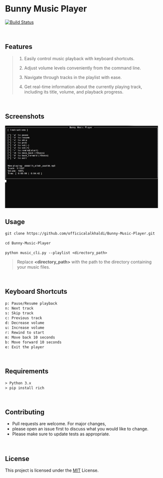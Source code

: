 
<br>

# Bunny Music Player

[![Build Status](https://travis-ci.org/joemccann/dillinger.svg?branch=master)](https://github.com/officicalalkhaldi/Bunny-Music-Player)

<br>

## Features

> 1. Easily control music playback with keyboard shortcuts.
> 
> 2. Adjust volume levels conveniently from the command line.
> 
> 3. Navigate through tracks in the playlist with ease.
> 
> 4. Get real-time information about the currently playing track, including its title, volume, and playback progress.
> 

<br>

## Screenshots

![Music player in action, playing music.](screenshots/screenshot2.png)

## Usage

```
git clone https://github.com/officicalalkhaldi/Bunny-Music-Player.git

cd Bunny-Music-Player

python music_cli.py --playlist <directory_path>

```

> Replace **<directory_path>** with the path to the directory containing your music files.

<br>

## Keyboard Shortcuts
```
p: Pause/Resume playback
n: Next track
s: Skip track
c: Previous track
d: Decrease volume
u: Increase volume
r: Rewind to start
m: Move back 10 seconds
b: Move forward 10 seconds
e: Exit the player
```
<br>

## Requirements

```
> Python 3.x
> pip install rich
```

<br>

## Contributing

- Pull requests are welcome. For major changes,
- please open an issue first to discuss what you would like to change.
- Please make sure to update tests as appropriate.


<br>

## License

This project is licensed under the [MIT](LICENSE) License.
